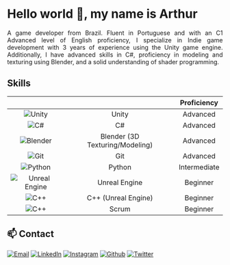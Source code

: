 # Hello world 👋, my name is Arthur

<p align="justify">A game developer from Brazil. Fluent in Portuguese and with an C1 Advanced level of English proficiency, I specialize in Indie game development with 3 years of experience using the Unity game engine. Additionally, I have advanced skills in C#, proficiency in modeling and texturing using Blender, and a solid understanding of shader programming.</p>

## Skills

|                                                                                                                                 |                                 | Proficiency  |
| :-----------------------------------------------------------------------------------------------------------------------------: | :-----------------------------: | :----------: |
|            ![Unity](https://img.shields.io/badge/unity-%23000000.svg?style=for-the-badge&logo=unity&logoColor=white)            |              Unity              |   Advanced   |
|             ![C#](https://img.shields.io/badge/c%23-%23239120.svg?style=for-the-badge&logo=c-sharp&logoColor=white)             |               C#                |   Advanced   |
|         ![Blender](https://img.shields.io/badge/blender-%23F5792A.svg?style=for-the-badge&logo=blender&logoColor=white)         | Blender (3D Texturing/Modeling) |   Advanced   |
|               ![Git](https://img.shields.io/badge/git-%23F05033.svg?style=for-the-badge&logo=git&logoColor=white)               |               Git               |   Advanced   |
|             ![Python](https://img.shields.io/badge/python-3670A0?style=for-the-badge&logo=python&logoColor=ffdd54)              |             Python              | Intermediate |
| ![Unreal Engine](https://img.shields.io/badge/unrealengine-%23313131.svg?style=for-the-badge&logo=unrealengine&logoColor=white) |          Unreal Engine          |   Beginner   |
|             ![C++](https://img.shields.io/badge/c++-%2300599C.svg?style=for-the-badge&logo=c%2B%2B&logoColor=white)             |       C++ (Unreal Engine)       |   Beginner   |
|                  ![C++](https://img.shields.io/badge/Scrum-%2300599C.svg?style=for-the-badge&logoColor=white)                   |              Scrum              |   Beginner   |

## 📫 Contact

[![Email](https://img.shields.io/badge/Email-050505?style=for-the-badge&logo=gmail&logoColor=white)](mailto:arthurjose.dev@gmail.com)
[![LinkedIn](https://img.shields.io/badge/LinkedIn-050505?style=for-the-badge&logo=linkedin&logoColor=white)](https://www.linkedin.com/in/arthur-jos%C3%A9-fernandes-048a26226/)
[![Instagram](https://img.shields.io/badge/Instagram-050505?style=for-the-badge&logo=instagram&logoColor=white)](https://www.instagram.com/arthur_jfernandes/)
[![Github](https://img.shields.io/badge/Github-050505?style=for-the-badge&logo=github&logoColor=white)](https://github.com/arthurjf/)
[![Twitter](https://img.shields.io/badge/Twitter-050505?style=for-the-badge&logo=x&logoColor=white)](https://twitter.com/arthur_jf)